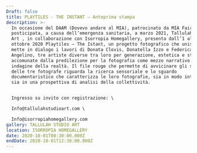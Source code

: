 ```yaml
---
Draft: false
title: PLAYTILES - THE INSTANT — Anteprima stampa
description: >-
  In occasione del DAAM (Dovevo andare al MIA), patrocinato da MIA Fair
  posticipata, a causa dell’emergenza sanitaria, a marzo 2021, Tallulah Studio
  Art , in collaborazione con Isorropia Homegallery, presenta dall’1 al 4
  ottobre 2020 Playtiles – The Istant, un progetto fotografico che unisce e
  mette in dialogo i lavori di Donata Clovis, Donatella Izzo e Federica
  Angelino, tre artiste diverse tra loro per generazione, estetica e stile,
  accomunate dalla predilezione per la fotografia come mezzo narrativo e di
  indagine della realtà. Il file rouge che permette di avvicinare gli sguardi
  delle tre fotografe riguarda la ricerca sensoriale e lo sguardo
  documentaristico che caratterizza le loro fotografie, sia in modo intimista
  sia in una prospettiva di analisi della collettività.


  Ingresso su invito con registrazione: \

  Info@tallulahstudioart.com \

  Info@isorropiahomegallery.com
gallery: TALLULAH STUDIO ART
location: ISORROPIA HOMEGALLERY
date: 2020-10-01T08:30:00.000Z
endDate: 2020-10-01T12:30:00.000Z
---
```

